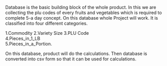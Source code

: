 
Database is the basic building block of the whole product.
In this we are collecting the plu codes of every fruits and vegetables which is required to complete 5-a day concept.
On this database whole Project will work. It is classified into four different categories.

1.Commodity	
2.Variety	Size
3.PLU Code	
4.Pieces_in_1_LB	
5.Pieces_in_a_Portion.

On this database, product will do the calculations.
Then database is converted into csv form so that it can be used for calculations.
